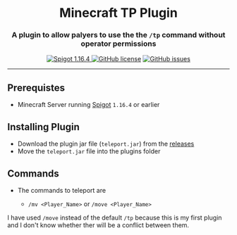 
<center>
    <h1>
        Minecraft TP Plugin
    </h1>
    <h3>
    A plugin to allow palyers to use the the <code>/tp</code> command without operator permissions
    </h3>
    <a href="https://www.spigotmc.org/">
        <img src="https://img.shields.io/static/v1?label=Spigot&message=1.16.4&color=D37C1A&style=for-the-badge" alt="Spigot 1.16.4">
    </a>
    <a href="https://github.com/krishaayjois21/minecraft-teleport-plugin/blob/main/LICENSE"><img alt="GitHub license" src="https://img.shields.io/github/license/krishaayjois21/minecraft-teleport-plugin?style=for-the-badge"></a>
    <a href="https://github.com/krishaayjois21/minecraft-teleport-plugin/issues"><img alt="GitHub issues" src="https://img.shields.io/github/issues/krishaayjois21/minecraft-teleport-plugin?style=for-the-badge"></a>
</center>


<hr>

## Prerequistes
 - Minecraft Server running [Spigot](https://www.spigotmc.org/) `1.16.4` or earlier

## Installing Plugin
 - Download the plugin jar file (`teleport.jar`) from the [releases](https://github.com/krishaayjois21/minecraft-teleport-plugin/releases)
 - Move the `teleport.jar` file into the plugins folder

## Commands
- The commands to teleport are

    - `/mv <Player_Name>` or `/move <Player_Name>`

I have used `/move` instead of the default `/tp` because this is my first plugin and I don't know whether ther will be a conflict between them.
